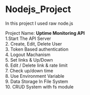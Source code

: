 ﻿# Nodejs_Project

In this project I used raw node.js

Project Name: <strong>Uptime Monitoring API</strong> </br>
1.Start The API Server </br>
2. Create, Edit, Delete User </br>
3. Token Based authentication </br>
4. Logout Machanism </br>
5. Set links & Up/Down </br>
6. Edit / Delete link & rate limit </br>
7. Check up/down time </br>
8. Use Environment Variable </br>
9. Data Storage In File System </br>
10. CRUD System with fs module
